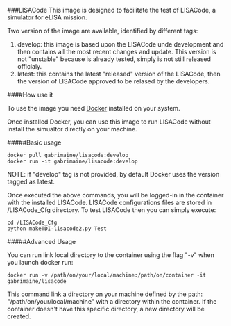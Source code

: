 ###LISACode
This image is designed to facilitate the test of LISACode, a simulator for eLISA mission. 

Two version of the image are available, identified by different tags: 

1. develop: this image is based upon the LISACode unde development and then contains all the most recent changes and update. This version is not "unstable" because is already tested, simply is not still released officialy.  
2. latest: this contains the latest "released" version of the LISACode, then the version of LISACode approved to be relased by the developers.  
 

####How use it

To use the image you need [Docker](http://docker.io) installed on your system. 

Once installed Docker, you can use this image to run LISACode without install the simualtor directly on your machine.

#####Basic usage

	docker pull gabrimaine/lisacode:develop
	docker run -it gabrimaine/lisacode:develop

NOTE: if "develop" tag  is not provided, by default Docker uses the version tagged as latest.

Once executed the above commands, you will be logged-in in the container with the installed LISACode. 
LISACode configurations files are stored in /LISACode\_Cfg directory. 
To test LISACode then you can simply execute:
	
	cd /LISACode_Cfg
	python makeTDI-lisacode2.py Test

#####Advanced Usage

You can run link local directory to the container using the flag "-v" when you launch docker run:

	docker run -v /path/on/your/local/machine:/path/on/container -it gabrimaine/lisacode

This command link a directory on your machine defined by the path: "/path/on/your/local/machine" with a directory within the container. If the container doesn't have this specific directory, a new directory will be created. 
